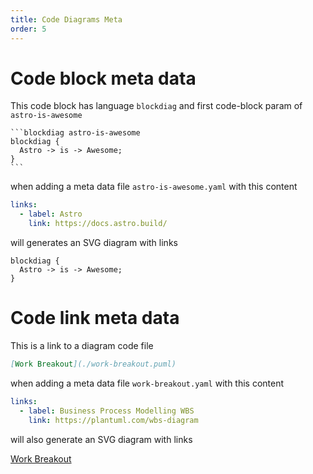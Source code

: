 ```yaml
---
title: Code Diagrams Meta
order: 5
---
```


# Code block meta data
This code block has language `blockdiag` and first code-block param of `astro-is-awesome`
````
```blockdiag astro-is-awesome
blockdiag {
  Astro -> is -> Awesome;
}
```
````

when adding a meta data file `astro-is-awesome.yaml` with this content
```yaml
links:
  - label: Astro
    link: https://docs.astro.build/
```

will generates an SVG diagram with links

```blockdiag astro-is-awesome
blockdiag {
  Astro -> is -> Awesome;
}
```

# Code link meta data
This is a link to a diagram code file 
```md
[Work Breakout](./work-breakout.puml)
```
when adding a meta data file `work-breakout.yaml` with this content
```yaml
links:
  - label: Business Process Modelling WBS
    link: https://plantuml.com/wbs-diagram
```

will also generate an SVG diagram with links

[Work Breakout](./work-breakout.puml)


